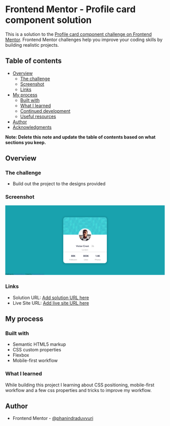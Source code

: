 # Frontend Mentor - Profile card component solution

This is a solution to the [Profile card component challenge on Frontend Mentor](https://www.frontendmentor.io/challenges/profile-card-component-cfArpWshJ). Frontend Mentor challenges help you improve your coding skills by building realistic projects.

## Table of contents

- [Overview](#overview)
  - [The challenge](#the-challenge)
  - [Screenshot](#screenshot)
  - [Links](#links)
- [My process](#my-process)
  - [Built with](#built-with)
  - [What I learned](#what-i-learned)
  - [Continued development](#continued-development)
  - [Useful resources](#useful-resources)
- [Author](#author)
- [Acknowledgments](#acknowledgments)

**Note: Delete this note and update the table of contents based on what sections you keep.**

## Overview

### The challenge

- Build out the project to the designs provided

### Screenshot

![ScreenShot](./screen-shot.png)

### Links

- Solution URL: [Add solution URL here](https://github.com/phanindraduvvuri/Profile-Card-Component)
- Live Site URL: [Add live site URL here](https://preeminent-pithivier-39ce2c.netlify.app/)

## My process

### Built with

- Semantic HTML5 markup
- CSS custom properties
- Flexbox
- Mobile-first workflow

### What I learned

While building this project I learning about CSS positioning, mobile-first workflow and a few css properties and tricks to improve my workflow.

## Author

- Frontend Mentor - [@phanindraduvvuri](https://www.frontendmentor.io/profile/phanindraduvvuri)
